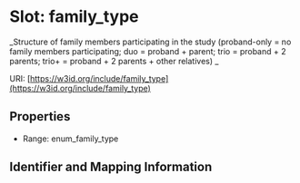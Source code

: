 # Slot: family_type
_Structure of family members participating in the study (proband-only = no family members participating; duo = proband + parent; trio = proband + 2 parents; trio+ = proband + 2 parents + other relatives) _


URI: [https://w3id.org/include/family_type](https://w3id.org/include/family_type)



<!-- no inheritance hierarchy -->


## Properties

 * Range: enum_family_type



## Identifier and Mapping Information





